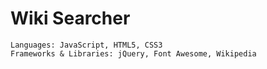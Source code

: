 # Wiki Searcher

```
Languages: JavaScript, HTML5, CSS3
Frameworks & Libraries: jQuery, Font Awesome, Wikipedia
```


